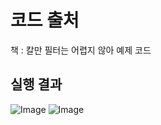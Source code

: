 # 코드 출처
책 : 칼만 필터는 어렵지 않아 예제 코드

## 실행 결과

![Image](https://github.com/user-attachments/assets/7aa7d8ab-531b-4bd2-b20c-08bc8792f648)
![Image](https://github.com/user-attachments/assets/e83be657-3a36-4147-ba2f-d153ad6e3329)
